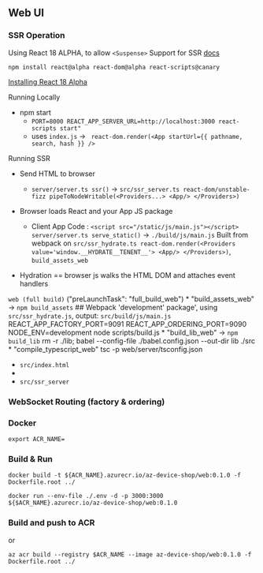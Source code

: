 ## Web UI

### SSR Operation

Using React 18 ALPHA, to allow ```<Suspense>``` Support for SSR [docs](https://github.com/reactwg/react-18/discussions/37)

```
npm install react@alpha react-dom@alpha react-scripts@canary
```

[Installing React 18 Alpha](https://github.com/reactwg/react-18/discussions/9)

Running Locally
 * npm start
    * ```PORT=8000 REACT_APP_SERVER_URL=http://localhost:3000 react-scripts start"```
    * uses ```index.js``` -> ``` react-dom.render(<App startUrl={{ pathname, search, hash }} />```

Running SSR

 * Send HTML to browser
   * ```server/server.ts ssr()``` -> ```src/ssr_server.ts react-dom/unstable-fizz pipeToNodeWritable(<Providers...> <App/> </Providers>)```

 * Browser loads React and your App JS package
   * Client App Code : ```<script src="/static/js/main.js"></script>```
        ```server/server.ts serve_static()``` -> ```./build/js/main.js```
        Built from webpack on ```src/ssr_hydrate.ts react-dom.render(<Providers value='window.__HYDRATE__TENENT__'> <App/> </Providers>)```,  ```build_assets_web```

 * Hydration == browser js walks the HTML DOM and attaches event handlers


```web (full build)``` ("preLaunchTask": "full_build_web")
    * "build_assets_web" -> ```npm build_assets```
        ## Webpack 'development' package', using  ```src/ssr_hydrate.js```, output: ```src/build/js/main.js```
        REACT_APP_FACTORY_PORT=9091 REACT_APP_ORDERING_PORT=9090 NODE_ENV=development node scripts/build.js
    * "build_lib_web" -> ```npm build_lib```
        rm -r ./lib; babel --config-file ./babel.config.json --out-dir lib ./src
    * "compile_typescript_web"
        tsc -p web/server/tsconfig.json 


* ```src/index.html```
* 
* ```src/ssr_server```

### WebSocket Routing (factory & ordering)


### Docker


```
export ACR_NAME=
```

### Build & Run

```
docker build -t ${ACR_NAME}.azurecr.io/az-device-shop/web:0.1.0 -f Dockerfile.root ../

docker run --env-file ./.env -d -p 3000:3000 ${$ACR_NAME}.azurecr.io/az-device-shop/web:0.1.0 
```

### Build and push to ACR

or
```
az acr build --registry $ACR_NAME --image az-device-shop/web:0.1.0 -f Dockerfile.root ../
```
